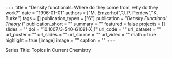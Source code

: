 +++
title = "Density functionals: Where do they come from, why do they work?"
date = "1996-01-01"
authors = ["M. Ernzerhof","J. P. Perdew","K. Burke"]
tags = []
publication_types = ["6"]
publication = "_Density Functional Theory I_"
publication_short = ""
summary = ""
featured = false
projects = []
slides = ""
doi = "10.1007/3-540-61091-X_1"
url_code = ""
url_dataset = ""
url_poster = ""
url_slides = ""
url_source = ""
url_video = ""
math = true
highlight = true
[image]
image = ""
caption = ""
+++

Series Title: Topics in Current Chemistry
